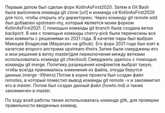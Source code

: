Первым делом был сделан форк KotlinAsFirst2020. 
Затем в Git Bash была выполнена команда git clone [url] и команда cd KotlinAsFirst2020 для того, чтобы открыть эту директорию.
Через команду git remote add был добавлен upstream-my, который является моим форком KotlinAsFirst2021.
С помощью команды git branch была создана ветка backport.
В нее с помощью команды cherry-pick были перенесены все мои коммиты с решениями из 2021 года.
В качетве пары был выбран Маянцев Владислав (Mayanzev на github). Его форк 2021 года был взят в качетсве второго апстрима upstream-theirs
Затем были смерджены его и мои решения в ветку master(для переключения между ветками использовалась команда git checkout)
Смерджить удалось с помощью команды git merge.
Политику разрешения конфликтов выбрал такую, чтобы всегда принимались изменения из файла, откуда берутся данные.(merge -Xtheirs)
Потом в корне проекта был создан файл remotes, в который поместил вывод команды git remote -v и закоммитил его в master.
Потом был создан данный файл (howto.md) и также закоммичен в master.

По ходу всей работы также использовалась команда gitk, для проверки правильности введенных команд.